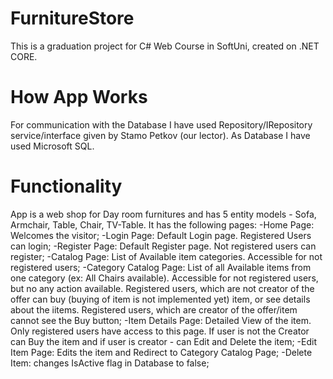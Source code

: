 # FurnitureStore
This is a graduation project for C# Web Course in SoftUni, created on .NET CORE.

# How App Works
For communication with the Database I have used Repository/IRepository service/interface given by Stamo Petkov (our lector).
As Database I have used Microsoft SQL.

# Functionality
App is a web shop for Day room furnitures and has 5 entity models - Sofa, Armchair, Table, Chair, TV-Table. It has the following pages:
-Home Page: Welcomes the visitor;
-Login Page: Default Login page. Registered Users can login;
-Register Page: Default Register page. Not registered users can register;
-Catalog Page: List of Available item categories. Accessible for not registered users;
-Category Catalog Page: List of all Available items from one category (ex: All Chairs available). Accessible for not registered users, but no any action available. Registered users, which are not creator of the offer can buy (buying of item is not implemented yet) item, or see details about the iitems. Registered users, which are creator of the offer/item cannot see the Buy button;
-Item Details Page: Detailed View of the item. Only registered users have access to this page. If user is not the Creator can Buy the item and if user is creator - can Edit and Delete the item;
-Edit Item Page: Edits the item and Redirect to Category Catalog Page;
-Delete Item: changes IsActive flag in Database to false;


